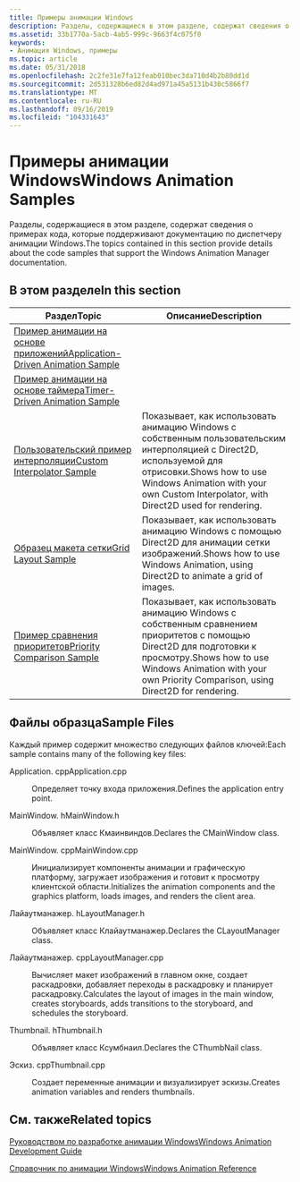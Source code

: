 ```yaml
---
title: Примеры анимации Windows
description: Разделы, содержащиеся в этом разделе, содержат сведения о примерах кода, которые поддерживают документацию по диспетчеру анимации Windows.
ms.assetid: 33b1770a-5acb-4ab5-999c-9663f4c075f0
keywords:
- Анимация Windows, примеры
ms.topic: article
ms.date: 05/31/2018
ms.openlocfilehash: 2c2fe31e7fa12feab010bec3da710d4b2b80dd1d
ms.sourcegitcommit: 2d531328b6ed82d4ad971a45a5131b430c5866f7
ms.translationtype: MT
ms.contentlocale: ru-RU
ms.lasthandoff: 09/16/2019
ms.locfileid: "104331643"
---
```

# <a name="windows-animation-samples"></a><span data-ttu-id="6c11c-104">Примеры анимации Windows</span><span class="sxs-lookup"><span data-stu-id="6c11c-104">Windows Animation Samples</span></span>

<span data-ttu-id="6c11c-105">Разделы, содержащиеся в этом разделе, содержат сведения о примерах кода, которые поддерживают документацию по диспетчеру анимации Windows.</span><span class="sxs-lookup"><span data-stu-id="6c11c-105">The topics contained in this section provide details about the code samples that support the Windows Animation Manager documentation.</span></span>

## <a name="in-this-section"></a><span data-ttu-id="6c11c-106">В этом разделе</span><span class="sxs-lookup"><span data-stu-id="6c11c-106">In this section</span></span>



| <span data-ttu-id="6c11c-107">Раздел</span><span class="sxs-lookup"><span data-stu-id="6c11c-107">Topic</span></span>                                                                                     | <span data-ttu-id="6c11c-108">Описание</span><span class="sxs-lookup"><span data-stu-id="6c11c-108">Description</span></span>                                                                                                         |
|-------------------------------------------------------------------------------------------|---------------------------------------------------------------------------------------------------------------------|
| [<span data-ttu-id="6c11c-109">Пример анимации на основе приложений</span><span class="sxs-lookup"><span data-stu-id="6c11c-109">Application-Driven Animation Sample</span></span>](application-driven-animation-sample.md)<br/> |                                                                                                                     |
| [<span data-ttu-id="6c11c-110">Пример анимации на основе таймера</span><span class="sxs-lookup"><span data-stu-id="6c11c-110">Timer-Driven Animation Sample</span></span>](timer-driven-animation-sample.md)<br/>             |                                                                                                                     |
| [<span data-ttu-id="6c11c-111">Пользовательский пример интерполяции</span><span class="sxs-lookup"><span data-stu-id="6c11c-111">Custom Interpolator Sample</span></span>](custom-interpolator-sample.md)<br/>                   | <span data-ttu-id="6c11c-112">Показывает, как использовать анимацию Windows с собственным пользовательским интерполяцией с Direct2D, используемой для отрисовки.</span><span class="sxs-lookup"><span data-stu-id="6c11c-112">Shows how to use Windows Animation with your own Custom Interpolator, with Direct2D used for rendering.</span></span> <br/> |
| [<span data-ttu-id="6c11c-113">Образец макета сетки</span><span class="sxs-lookup"><span data-stu-id="6c11c-113">Grid Layout Sample</span></span>](grid-layout-sample.md)<br/>                                   | <span data-ttu-id="6c11c-114">Показывает, как использовать анимацию Windows с помощью Direct2D для анимации сетки изображений.</span><span class="sxs-lookup"><span data-stu-id="6c11c-114">Shows how to use Windows Animation, using Direct2D to animate a grid of images.</span></span> <br/>                         |
| [<span data-ttu-id="6c11c-115">Пример сравнения приоритетов</span><span class="sxs-lookup"><span data-stu-id="6c11c-115">Priority Comparison Sample</span></span>](priority-comparison-sample.md)<br/>                   | <span data-ttu-id="6c11c-116">Показывает, как использовать анимацию Windows с собственным сравнением приоритетов с помощью Direct2D для подготовки к просмотру.</span><span class="sxs-lookup"><span data-stu-id="6c11c-116">Shows how to use Windows Animation with your own Priority Comparison, using Direct2D for rendering.</span></span><br/>      |



 

## <a name="sample-files"></a><span data-ttu-id="6c11c-117">Файлы образца</span><span class="sxs-lookup"><span data-stu-id="6c11c-117">Sample Files</span></span>

<span data-ttu-id="6c11c-118">Каждый пример содержит множество следующих файлов ключей:</span><span class="sxs-lookup"><span data-stu-id="6c11c-118">Each sample contains many of the following key files:</span></span>

<dl> <dt>

<span data-ttu-id="6c11c-119"><span id="Application.cpp"></span><span id="application.cpp"></span><span id="APPLICATION.CPP"></span>Application. cpp</span><span class="sxs-lookup"><span data-stu-id="6c11c-119"><span id="Application.cpp"></span><span id="application.cpp"></span><span id="APPLICATION.CPP"></span>Application.cpp</span></span>
</dt> <dd>

<span data-ttu-id="6c11c-120">Определяет точку входа приложения.</span><span class="sxs-lookup"><span data-stu-id="6c11c-120">Defines the application entry point.</span></span>

</dd> <dt>

<span data-ttu-id="6c11c-121"><span id="MainWindow.h"></span><span id="mainwindow.h"></span><span id="MAINWINDOW.H"></span>MainWindow. h</span><span class="sxs-lookup"><span data-stu-id="6c11c-121"><span id="MainWindow.h"></span><span id="mainwindow.h"></span><span id="MAINWINDOW.H"></span>MainWindow.h</span></span>
</dt> <dd>

<span data-ttu-id="6c11c-122">Объявляет класс Кмаинвиндов.</span><span class="sxs-lookup"><span data-stu-id="6c11c-122">Declares the CMainWindow class.</span></span>

</dd> <dt>

<span data-ttu-id="6c11c-123"><span id="MainWindow.cpp"></span><span id="mainwindow.cpp"></span><span id="MAINWINDOW.CPP"></span>MainWindow. cpp</span><span class="sxs-lookup"><span data-stu-id="6c11c-123"><span id="MainWindow.cpp"></span><span id="mainwindow.cpp"></span><span id="MAINWINDOW.CPP"></span>MainWindow.cpp</span></span>
</dt> <dd>

<span data-ttu-id="6c11c-124">Инициализирует компоненты анимации и графическую платформу, загружает изображения и готовит к просмотру клиентской области.</span><span class="sxs-lookup"><span data-stu-id="6c11c-124">Initializes the animation components and the graphics platform, loads images, and renders the client area.</span></span>

</dd> <dt>

<span data-ttu-id="6c11c-125"><span id="LayoutManager.h"></span><span id="layoutmanager.h"></span><span id="LAYOUTMANAGER.H"></span>Лайаутманажер. h</span><span class="sxs-lookup"><span data-stu-id="6c11c-125"><span id="LayoutManager.h"></span><span id="layoutmanager.h"></span><span id="LAYOUTMANAGER.H"></span>LayoutManager.h</span></span>
</dt> <dd>

<span data-ttu-id="6c11c-126">Объявляет класс Клайаутманажер.</span><span class="sxs-lookup"><span data-stu-id="6c11c-126">Declares the CLayoutManager class.</span></span>

</dd> <dt>

<span data-ttu-id="6c11c-127"><span id="LayoutManager.cpp"></span><span id="layoutmanager.cpp"></span><span id="LAYOUTMANAGER.CPP"></span>Лайаутманажер. cpp</span><span class="sxs-lookup"><span data-stu-id="6c11c-127"><span id="LayoutManager.cpp"></span><span id="layoutmanager.cpp"></span><span id="LAYOUTMANAGER.CPP"></span>LayoutManager.cpp</span></span>
</dt> <dd>

<span data-ttu-id="6c11c-128">Вычисляет макет изображений в главном окне, создает раскадровки, добавляет переходы в раскадровку и планирует раскадровку.</span><span class="sxs-lookup"><span data-stu-id="6c11c-128">Calculates the layout of images in the main window, creates storyboards, adds transitions to the storyboard, and schedules the storyboard.</span></span>

</dd> <dt>

<span data-ttu-id="6c11c-129"><span id="Thumbnail.h"></span><span id="thumbnail.h"></span><span id="THUMBNAIL.H"></span>Thumbnail. h</span><span class="sxs-lookup"><span data-stu-id="6c11c-129"><span id="Thumbnail.h"></span><span id="thumbnail.h"></span><span id="THUMBNAIL.H"></span>Thumbnail.h</span></span>
</dt> <dd>

<span data-ttu-id="6c11c-130">Объявляет класс Ксумбнаил.</span><span class="sxs-lookup"><span data-stu-id="6c11c-130">Declares the CThumbNail class.</span></span>

</dd> <dt>

<span data-ttu-id="6c11c-131"><span id="Thumbnail.cpp"></span><span id="thumbnail.cpp"></span><span id="THUMBNAIL.CPP"></span>Эскиз. cpp</span><span class="sxs-lookup"><span data-stu-id="6c11c-131"><span id="Thumbnail.cpp"></span><span id="thumbnail.cpp"></span><span id="THUMBNAIL.CPP"></span>Thumbnail.cpp</span></span>
</dt> <dd>

<span data-ttu-id="6c11c-132">Создает переменные анимации и визуализирует эскизы.</span><span class="sxs-lookup"><span data-stu-id="6c11c-132">Creates animation variables and renders thumbnails.</span></span>

</dd> </dl>

## <a name="related-topics"></a><span data-ttu-id="6c11c-133">См. также</span><span class="sxs-lookup"><span data-stu-id="6c11c-133">Related topics</span></span>

<dl> <dt>

[<span data-ttu-id="6c11c-134">Руководством по разработке анимации Windows</span><span class="sxs-lookup"><span data-stu-id="6c11c-134">Windows Animation Development Guide</span></span>](windows-animation-developer-guide.md)
</dt> <dt>

[<span data-ttu-id="6c11c-135">Справочник по анимации Windows</span><span class="sxs-lookup"><span data-stu-id="6c11c-135">Windows Animation Reference</span></span>](windows-animation-reference.md)
</dt> </dl>

 

 






